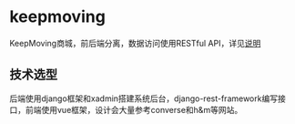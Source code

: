 # keepmoving

KeepMoving商城，前后端分离，数据访问使用RESTful API，详见[说明](https://github.com/Albino1995/KeepMoving_Backend)

## 技术选型

后端使用django框架和xadmin搭建系统后台，django-rest-framework编写接口，前端使用vue框架，设计会大量参考converse和h&m等网站。
